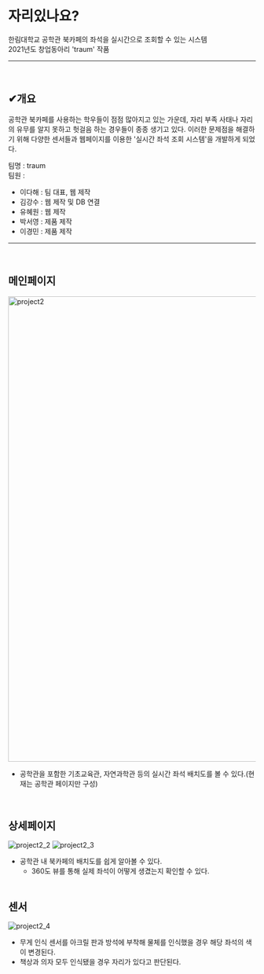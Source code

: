 # 자리있나요?
한림대학교 공학관 북카페의 좌석을 실시간으로 조회할 수 있는 시스템  
2021년도 창업동아리 'traum' 작품
***  
<br/>

## ✔개요
공학관 북카페를 사용하는 학우들이 점점 많아지고 있는 가운데, 자리 부족 사태나 자리의 유무를 알지 못하고 헛걸음 하는 경우들이 종종 생기고 있다. 이러한 문제점을 해결하기 위해 다양한 센서들과 웹페이지를 이용한 '실시간 좌석 조회 시스템'을 개발하게 되었다. 

팀명 : traum  
팀원 :
- 이다해 : 팀 대표, 웹 제작
- 김강수 : 웹 제작 및 DB 연결
- 유혜원 : 웹 제작
- 박서영 : 제품 제작
- 이경민 : 제품 제작
***  
<br/> 



## 메인페이지
<img width="948" alt="project2" src="https://user-images.githubusercontent.com/52669844/207289395-4cd154e2-59a6-470e-9870-c6a92acafcd4.PNG">
<br/>

- 공학관을 포함한 기초교육관, 자연과학관 등의 실시간 좌석 배치도를 볼 수 있다.(현재는 공학관 페이지만 구성)  
<br/>

## 상세페이지
![project2_2](https://user-images.githubusercontent.com/52669844/207290184-e3b022e6-7202-41ec-8be9-3ad356815c54.JPG)
![project2_3](https://user-images.githubusercontent.com/52669844/207290254-67d31623-31ca-4ea4-8c3f-25f1588900cd.JPG)
<br/>

- 공학관 내 북카페의 배치도를 쉽게 알아볼 수 있다.  
  + 360도 뷰를 통해 실제 좌석이 어떻게 생겼는지 확인할 수 있다.  
  <br/>
  
## 센서
![project2_4](https://user-images.githubusercontent.com/52669844/207292593-702b21ff-97c2-4b30-8a0c-d21e4dd423d5.JPG)
<br/>

- 무게 인식 센서를 아크릴 판과 방석에 부착해 물체를 인식했을 경우 해당 좌석의 색이 변경된다.  
- 책상과 의자 모두 인식됐을 경우 자리가 있다고 판단된다.  
